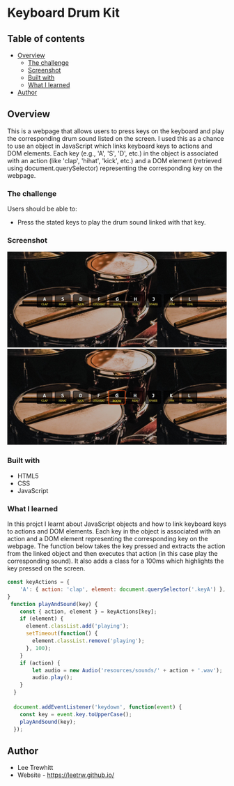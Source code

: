 # Keyboard Drum Kit

## Table of contents

- [Overview](#overview)
  - [The challenge](#the-challenge)
  - [Screenshot](#screenshot)
  - [Built with](#built-with)
  - [What I learned](#what-i-learned)
- [Author](#author)



## Overview

This is a webpage that allows users to press keys on the keyboard and play 
the corresponding drum sound listed on the screen. I used this as a chance 
to use an object in JavaScript which links keyboard keys to actions and DOM elements.
Each key (e.g., 'A', 'S', 'D', etc.) in the object is associated with an action 
(like 'clap', 'hihat', 'kick', etc.) and a DOM element (retrieved using
document.querySelector) representing the corresponding key on the webpage.


### The challenge

Users should be able to: 

- Press the stated keys to play the drum sound linked with that key.


### Screenshot

![A raw view of the webpage.](resources/images/screenshots/screenshot1.jpg)
![Interactive element active.](resources/images/screenshots/screenshot2.jpg)


### Built with

- HTML5
- CSS
- JavaScript


### What I learned

In this projct I learnt about JavaScript objects and how to link keyboard keys
to actions and DOM elements. Each key in the object is associated with an action 
and a DOM element representing the corresponding key on the webpage. The function 
below takes the key pressed and extracts the action from the linked object and 
then executes that action (in this case play the corresponding sound). It also 
adds a class for a 100ms which highlights the key pressed on the screen.

```js
const keyActions = {
    'A': { action: 'clap', element: document.querySelector('.keyA') },
}
 function playAndSound(key) {
    const { action, element } = keyActions[key];
    if (element) {
      element.classList.add('playing');
      setTimeout(function() {
        element.classList.remove('playing');
      }, 100);
    }
    if (action) {
        let audio = new Audio('resources/sounds/' + action + '.wav');
        audio.play();
    }
  }
  
  document.addEventListener('keydown', function(event) {
    const key = event.key.toUpperCase();
    playAndSound(key);
  });
```

## Author
- Lee Trewhitt
- Website - https://leetrw.github.io/
